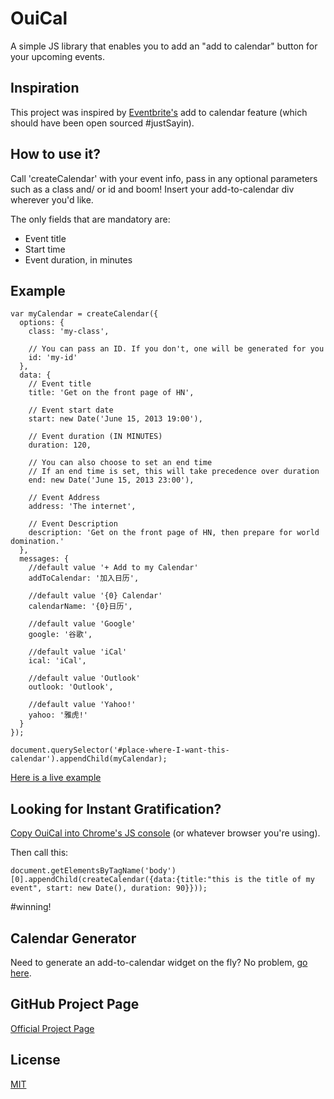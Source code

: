 # OuiCal

A simple JS library that enables you to add an "add to calendar" button for your upcoming events.

## Inspiration

This project was inspired by [Eventbrite's](http://www.eventbrite.com/) add to calendar feature (which should have been open sourced #justSayin).

## How to use it?

Call 'createCalendar' with your event info, pass in any optional parameters such as a class and/ or id and boom! Insert your add-to-calendar div wherever you'd like.

The only fields that are mandatory are:

  - Event title
  - Start time
  - Event duration, in minutes

## Example

    var myCalendar = createCalendar({
      options: {
        class: 'my-class',
        
        // You can pass an ID. If you don't, one will be generated for you
        id: 'my-id'
      },
      data: {
        // Event title
        title: 'Get on the front page of HN',

        // Event start date
        start: new Date('June 15, 2013 19:00'),
        
        // Event duration (IN MINUTES)
        duration: 120,

        // You can also choose to set an end time
        // If an end time is set, this will take precedence over duration
        end: new Date('June 15, 2013 23:00'),     

        // Event Address
        address: 'The internet',

        // Event Description
        description: 'Get on the front page of HN, then prepare for world domination.'
      },
      messages: {
        //default value '+ Add to my Calendar'
        addToCalendar: '加入日历',

        //default value '{0} Calendar'
        calendarName: '{0}日历',

        //default value 'Google'
        google: '谷歌',

        //default value 'iCal'
        ical: 'iCal',

        //default value 'Outlook'
        outlook: 'Outlook',

        //default value 'Yahoo!'
        yahoo: '雅虎!'
      }
    });

    document.querySelector('#place-where-I-want-this-calendar').appendChild(myCalendar);

[Here is a live example](http://carlsednaoui.github.io/add-to-calendar-buttons/example.html)

## Looking for Instant Gratification?
[Copy OuiCal into Chrome's JS console](https://raw.github.com/carlsednaoui/ouical/master/ouical.js) (or whatever browser you're using).


Then call this:

    document.getElementsByTagName('body')[0].appendChild(createCalendar({data:{title:"this is the title of my event", start: new Date(), duration: 90}}));

\#winning!

## Calendar Generator
Need to generate an add-to-calendar widget on the fly? No problem, [go here](http://carlsednaoui.github.io/add-to-calendar-buttons/generator/generator.html).

## GitHub Project Page
[Official Project Page](http://carlsednaoui.github.io/ouical/)

## License
[MIT](http://opensource.org/licenses/MIT)

